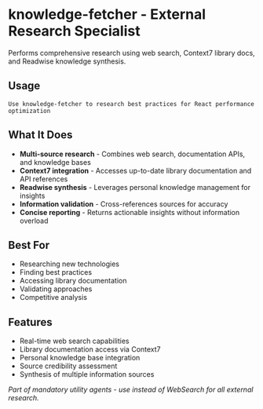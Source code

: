# knowledge-fetcher - External Research Specialist

Performs comprehensive research using web search, Context7 library docs, and Readwise knowledge synthesis.

## Usage
```
Use knowledge-fetcher to research best practices for React performance optimization
```

## What It Does
- **Multi-source research** - Combines web search, documentation APIs, and knowledge bases
- **Context7 integration** - Accesses up-to-date library documentation and API references
- **Readwise synthesis** - Leverages personal knowledge management for insights
- **Information validation** - Cross-references sources for accuracy
- **Concise reporting** - Returns actionable insights without information overload

## Best For
- Researching new technologies
- Finding best practices
- Accessing library documentation
- Validating approaches
- Competitive analysis

## Features
- Real-time web search capabilities
- Library documentation access via Context7
- Personal knowledge base integration
- Source credibility assessment
- Synthesis of multiple information sources

*Part of mandatory utility agents - use instead of WebSearch for all external research.*